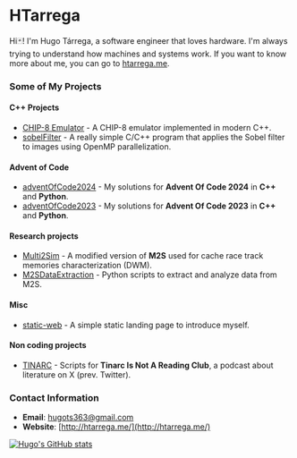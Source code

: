 # HTarrega

Hi🃏! I'm Hugo Tárrega, a software engineer that loves hardware. I'm always trying to understand how machines and systems work. If you want to know more about me, you can go to [htarrega.me](htarrega.me).
### Some of My Projects

#### C++ Projects

- [CHIP-8 Emulator](https://github.com/htarrega/CHIP-8-emulator) - A CHIP-8 emulator implemented in modern C++.
- [sobelFilter](https://github.com/htarrega/sobelFilter) - A really simple C/C++ program that applies the Sobel filter to images using OpenMP parallelization.
  
#### Advent of Code

- [adventOfCode2024](https://github.com/htarrega/adventOfCode2024) - My solutions for **Advent Of Code 2024** in **C++** and **Python**.
- [adventOfCode2023](https://github.com/htarrega/adventOfCode2023) - My solutions for **Advent Of Code 2023** in **C++** and **Python**.

#### Research projects

- [Multi2Sim](https://github.com/htarrega/Multi2Sim) - A modified version of **M2S** used for cache race track memories characterization (DWM).
- [M2SDataExtraction](https://github.com/htarrega/M2SDataExtraction) - Python scripts to extract and analyze data from M2S.

#### Misc

- [static-web](https://github.com/htarrega/static-web) - A simple static landing page to introduce myself.

#### Non coding projects

- [TINARC](https://github.com/htarrega/TINARC) - Scripts for **Tinarc Is Not A Reading Club**, a podcast about literature on X (prev. Twitter).


### Contact Information

- **Email**: [hugots363@gmail.com](mailto:hugots363@gmail.com)
- **Website**: [http://htarrega.me/](http://htarrega.me/)

[![Hugo's GitHub stats](https://github-readme-stats.vercel.app/api?username=htarrega)](https://github.com/anuraghazra/github-readme-stats)

